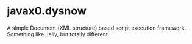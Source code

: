 # javax0.dysnow


A simple Document (XML structure) based script execution framework. Something like Jelly, but totally different.
